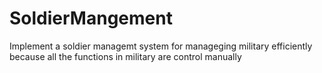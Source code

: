 # SoldierMangement
Implement a soldier managemt system for manageging military efficiently because all the functions  in military are control manually 
